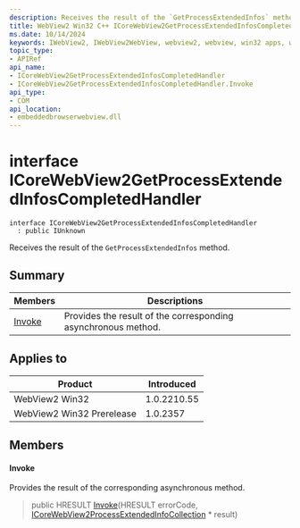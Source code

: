 ```yaml
---
description: Receives the result of the `GetProcessExtendedInfos` method.
title: WebView2 Win32 C++ ICoreWebView2GetProcessExtendedInfosCompletedHandler
ms.date: 10/14/2024
keywords: IWebView2, IWebView2WebView, webview2, webview, win32 apps, win32, edge, ICoreWebView2, ICoreWebView2Controller, browser control, edge html, ICoreWebView2GetProcessExtendedInfosCompletedHandler
topic_type: 
- APIRef
api_name:
- ICoreWebView2GetProcessExtendedInfosCompletedHandler
- ICoreWebView2GetProcessExtendedInfosCompletedHandler.Invoke
api_type:
- COM
api_location:
- embeddedbrowserwebview.dll
---
```


# interface ICoreWebView2GetProcessExtendedInfosCompletedHandler

```
interface ICoreWebView2GetProcessExtendedInfosCompletedHandler
  : public IUnknown
```

Receives the result of the `GetProcessExtendedInfos` method.

## Summary

 Members                        | Descriptions
--------------------------------|---------------------------------------------
[Invoke](#invoke) | Provides the result of the corresponding asynchronous method.

## Applies to

Product                         | Introduced
--------------------------------|---------------------------------------------
WebView2 Win32            |    1.0.2210.55
WebView2 Win32 Prerelease |    1.0.2357

## Members

#### Invoke

Provides the result of the corresponding asynchronous method.

> public HRESULT [Invoke](#invoke)(HRESULT errorCode, [ICoreWebView2ProcessExtendedInfoCollection](icorewebview2processextendedinfocollection.md#icorewebview2processextendedinfocollection) * result)

